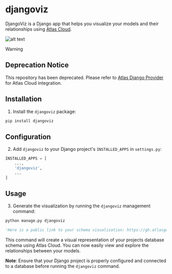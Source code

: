# djangoviz

DjangoViz is a Django app that helps you visualize your models and their relationships using [Atlas Cloud](https://gh.atlasgo.cloud).

![alt text](https://entgo.io/images/assets/erd/edges-quick-summary.png)

> [!WARNING]
> ## Deprecation Notice
> This repository has been deprecated. Please refer to [Atlas Django Provider](https://github.com/ariga/atlas-provider-django#inspect) for Atlas Cloud integration.


## Installation

1. Install the `djangoviz` package:

```bash
pip install djangoviz
```

## Configuration

2. Add `djangoviz` to your Django project's `INSTALLED_APPS` in `settings.py`:

```python
INSTALLED_APPS = [
    ...,
    'djangoviz',
    ...
]
```

## Usage

3. Generate the visualization by running the `djangoviz` management command:

```bash
python manage.py djangoviz
```

```python
'Here is a public link to your schema visualization: https://gh.atlasgo.cloud/explore/13b2e709'
```

This command will create a visual representation of your projects database schema using Atlas Cloud. You can now easily view and explore the relationships between your models.

**Note**: Ensure that your Django project is properly configured and connected to a database before running the `djangoviz` command.
